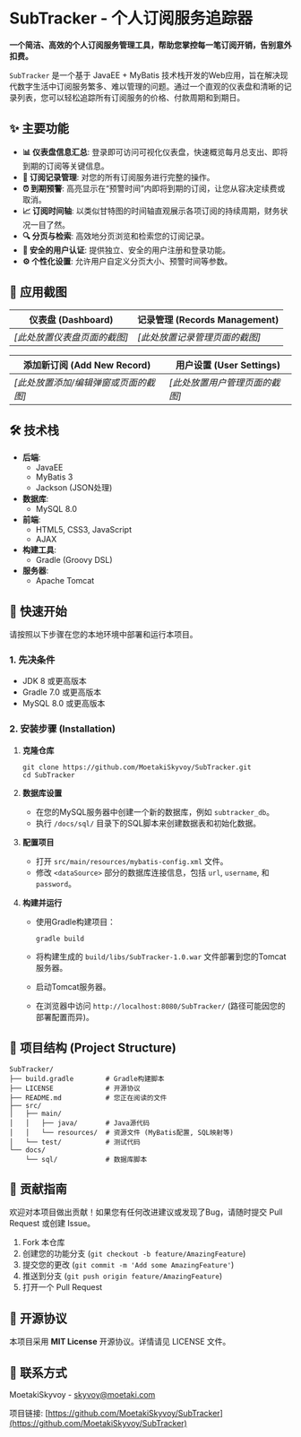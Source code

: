# SubTracker - 个人订阅服务追踪器

**一个简洁、高效的个人订阅服务管理工具，帮助您掌控每一笔订阅开销，告别意外扣费。**

`SubTracker` 是一个基于 JavaEE + MyBatis 技术栈开发的Web应用，旨在解决现代数字生活中订阅服务繁多、难以管理的问题。通过一个直观的仪表盘和清晰的记录列表，您可以轻松追踪所有订阅服务的价格、付款周期和到期日。

## ✨ 主要功能

- **📊 仪表盘信息汇总**: 登录即可访问可视化仪表盘，快速概览每月总支出、即将到期的订阅等关键信息。
- **📝 订阅记录管理**: 对您的所有订阅服务进行完整的操作。
- **⏰ 到期预警**: 高亮显示在“预警时间”内即将到期的订阅，让您从容决定续费或取消。
- **📈 订阅时间轴**: 以类似甘特图的时间轴直观展示各项订阅的持续周期，财务状况一目了然。
- **🔍 分页与检索**: 高效地分页浏览和检索您的订阅记录。
- **🔐 安全的用户认证**: 提供独立、安全的用户注册和登录功能。
- **⚙️ 个性化设置**: 允许用户自定义分页大小、预警时间等参数。

## 📸 应用截图

| **仪表盘 (Dashboard)**       | **记录管理 (Records Management)** |
| ---------------------------- | --------------------------------- |
| *[此处放置仪表盘页面的截图]* | *[此处放置记录管理页面的截图]*    |

| **添加新订阅 (Add New Record)**       | **用户设置 (User Settings)**   |
| ------------------------------------- | ------------------------------ |
| *[此处放置添加/编辑弹窗或页面的截图]* | *[此处放置用户管理页面的截图]* |

## 🛠️ 技术栈

- **后端**:
  - JavaEE
  - MyBatis 3
  - Jackson (JSON处理)
- **数据库**:
  - MySQL 8.0
- **前端**:
  - HTML5, CSS3, JavaScript
  - AJAX
- **构建工具**:
  - Gradle (Groovy DSL)
- **服务器**:
  - Apache Tomcat

## 🚀 快速开始

请按照以下步骤在您的本地环境中部署和运行本项目。

### 1. 先决条件

- JDK 8 或更高版本
- Gradle 7.0 或更高版本
- MySQL 8.0 或更高版本

### 2. 安装步骤 (Installation)

1. **克隆仓库**

   ```
   git clone https://github.com/MoetakiSkyvoy/SubTracker.git
   cd SubTracker
   ```

2. **数据库设置**

   - 在您的MySQL服务器中创建一个新的数据库，例如 `subtracker_db`。
   - 执行 `/docs/sql/` 目录下的SQL脚本来创建数据表和初始化数据。

3. **配置项目**

   - 打开 `src/main/resources/mybatis-config.xml` 文件。
   - 修改 `<dataSource>` 部分的数据库连接信息，包括 `url`, `username`, 和 `password`。

4. **构建并运行**

   - 使用Gradle构建项目：

     ```
     gradle build
     ```

   - 将构建生成的 `build/libs/SubTracker-1.0.war` 文件部署到您的Tomcat服务器。

   - 启动Tomcat服务器。

   - 在浏览器中访问 `http://localhost:8080/SubTracker/` (路径可能因您的部署配置而异)。

## 📁 项目结构 (Project Structure)

```
SubTracker/
├── build.gradle        # Gradle构建脚本
├── LICENSE             # 开源协议
├── README.md           # 您正在阅读的文件
├── src/
│   ├── main/
│   │   ├── java/       # Java源代码
│   │   └── resources/  # 资源文件 (MyBatis配置, SQL映射等)
│   └── test/           # 测试代码
└── docs/
    └── sql/            # 数据库脚本
```

## 🤝 贡献指南

欢迎对本项目做出贡献！如果您有任何改进建议或发现了Bug，请随时提交 Pull Request 或创建 Issue。

1. Fork 本仓库
2. 创建您的功能分支 (`git checkout -b feature/AmazingFeature`)
3. 提交您的更改 (`git commit -m 'Add some AmazingFeature'`)
4. 推送到分支 (`git push origin feature/AmazingFeature`)
5. 打开一个 Pull Request

## 📄 开源协议

本项目采用 **MIT License** 开源协议。详情请见 LICENSE 文件。

## 📧 联系方式

MoetakiSkyvoy - [skyvoy@moetaki.com](mailto:skyvoy@moetaki.com)

项目链接: [https://github.com/MoetakiSkyvoy/SubTracker](https://github.com/MoetakiSkyvoy/SubTracker)
